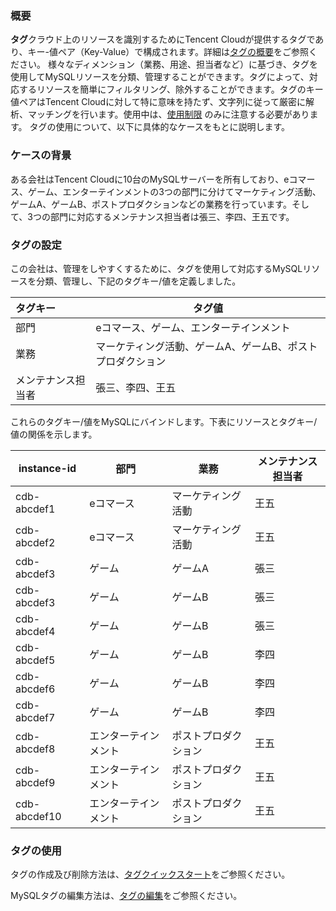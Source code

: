 ### 概要

**タグ**クラウド上のリソースを識別するためにTencent Cloudが提供するタグであり、キー-値ペア（Key-Value）で構成されます。詳細は[タグの概要](http://intl.cloud.tencent.com/document/product/651/13334)をご参照ください。
様々なディメンション（業務、用途、担当者など）に基づき、タグを使用してMySQLリソースを分類、管理することができます。タグによって、対応するリソースを簡単にフィルタリング、除外することができます。タグのキー値ペアはTencent Cloudに対して特に意味を持たず、文字列に従って厳密に解析、マッチングを行います。使用中は、[使用制限](http://intl.cloud.tencent.com/document/product/651/13354) のみに注意する必要があります。
タグの使用について、以下に具体的なケースをもとに説明します。

### ケースの背景
ある会社はTencent Cloudに10台のMySQLサーバーを所有しており、eコマース、ゲーム、エンターテインメントの3つの部門に分けてマーケティング活動、ゲームA、ゲームB、ポストプロダクションなどの業務を行っています。そして、3つの部門に対応するメンテナンス担当者は張三、李四、王五です。

### タグの設定
この会社は、管理をしやすくするために、タグを使用して対応するMySQLリソースを分類、管理し、下記のタグキー/値を定義しました。

| タグキー     | タグ値                             |
| :---------- | ---------------------------------- |
| 部門       | eコマース、ゲーム、エンターテインメント                   |
| 業務       | マーケティング活動、ゲームA、ゲームB、ポストプロダクション |
| メンテナンス担当者 | 張三、李四、王五                   |

これらのタグキー/値をMySQLにバインドします。下表にリソースとタグキー/値の関係を示します。

|instance-id	|部門	|業務	|メンテナンス担当者|
|----------------|-------|----|--------------|
|cdb-abcdef1	|eコマース	|マーケティング活動	|王五|
|cdb-abcdef2	|eコマース	|マーケティング活動|	王五|
|cdb-abcdef3	|ゲーム|	ゲームA	|張三|
|cdb-abcdef3	|ゲーム|	ゲームB	|張三|
|cdb-abcdef4|	ゲーム	|ゲームB	|張三|
|cdb-abcdef5|	ゲーム	|ゲームB	|李四|
|cdb-abcdef6	|ゲーム	|ゲームB|	李四|
|cdb-abcdef7	|ゲーム	|ゲームB	|李四|
|cdb-abcdef8	|エンターテインメント	|ポストプロダクション|	王五|
|cdb-abcdef9	|エンターテインメント	|ポストプロダクション	|王五|
|cdb-abcdef10|	エンターテインメント	|ポストプロダクション|	王五|

### タグの使用
タグの作成及び削除方法は、[タグクイックスタート](https://intl.cloud.tencent.com/document/product/651/32582)をご参照ください。

MySQLタグの編集方法は、[タグの編集](https://intl.cloud.tencent.com/document/product/236/31918)をご参照ください。

